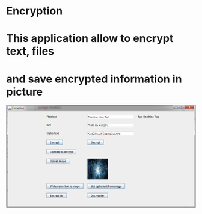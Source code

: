 # Encryption

# This application allow to encrypt text, files  <br />
# and save encrypted information in picture

![Alt text](/screenshots/screenshot.png?raw=true "Interface")


